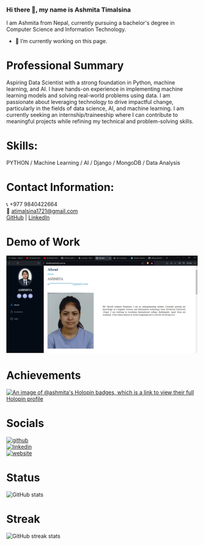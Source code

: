 ### Hi there 👋, my name is Ashmita Timalsina
I am Ashmita from Nepal, currently pursuing a bachelor's degree in Computer Science and Information Technology.

- 🔭 I’m currently working on this page.

# Professional Summary
Aspiring Data Scientist with a strong foundation in Python, machine learning, and AI. I have hands-on experience in implementing machine learning models and solving real-world problems using data. I am passionate about leveraging technology to drive impactful change, particularly in the fields of data science, AI, and machine learning. I am currently seeking an internship/traineeship where I can contribute to meaningful projects while refining my technical and problem-solving skills.

# Skills:
PYTHON / Machine Learning / AI / Django / MongoDB / Data Analysis

# Contact Information:
📞 +977 9840422664  
📧 atimalsina1721@gmail.com  
[GitHub](https://github.com/Ashmita1555/) | [LinkedIn](https://www.linkedin.com/in/ashmita-timalsina-9a6b54273/)

# Demo of Work
<img src="https://github.com/Ashmita1555/Ashmita1555/blob/main/profile.png" alt="Portfolio">

# Achievements
[![An image of @ashmita's Holopin badges, which is a link to view their full Holopin profile](https://holopin.me/ashmita)](https://holopin.io/@ashmita)

# Socials
[<img src='https://cdn.jsdelivr.net/npm/simple-icons@3.0.1/icons/github.svg' alt='github' height='40'>](https://github.com/Ashmita1555)  
[<img src='https://cdn.jsdelivr.net/npm/simple-icons@3.0.1/icons/linkedin.svg' alt='linkedin' height='40'>](https://www.linkedin.com/in/ashmita-timalsina-9a6b54273/)  
[<img src='https://cdn.jsdelivr.net/npm/simple-icons@3.0.1/icons/icloud.svg' alt='website' height='40'>](https://timalsinaashmita.com.np/)

# Status
![GitHub stats](https://github-readme-stats.vercel.app/api?username=Ashmita1555&show_icons=true)

# Streak
![GitHub streak stats](https://streak-stats.demolab.com/?user=Ashmita1555)
